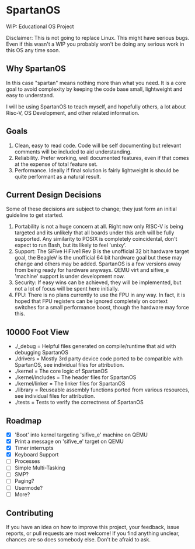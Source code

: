# SpartanOS

WIP: Educational OS Project

Disclaimer: This is not going to replace Linux. This might have serious bugs. Even if this wasn't a WIP you probably won't be doing any serious work in this OS any time soon.

## Why SpartanOS

In this case "spartan" means nothing more than what you need. It is a core goal to avoid complexity by keeping the code base small, lightweight and easy to understand.

I will be using SpartanOS to teach myself, and hopefully others, a lot about Risc-V, OS Development, and other related information.

## Goals

1. Clean, easy to read code. Code will be self documenting but relevant comments will be included to aid understanding.
2. Reliability. Prefer working, well documented features, even if that comes at the expense of total feature set.
3. Performance. Ideally if final solution is fairly lightweight is should be quite performant as a natural result.

## Current Design Decisions

Some of these decisions are subject to change; they just form an initial guideline to get started.

1. Portability is not a huge concern at all. Right now only RISC-V is being targeted and its unlikely that all boards under this arch will be fully supported. Any similarity to POSIX is completely coincidental, don't expect to run Bash, but its likely to feel 'unixy'.
2. Support: The SiFive HiFive1 Rev B is the unofficial 32 bit hardware target goal, the BeagleV is the unofficial 64 bit hardware goal but these may change and others may be added. SpartanOS is a few versions away from being ready for hardware anyways. QEMU virt and sifive_e 'machine' support is under development now.
3. Security: If easy wins can be achieved, they will be implemented, but not a lot of focus will be spent here initially.
4. FPU: There is no plans currently to use the FPU in any way. In fact, it is hoped that FPU registers can be ignored completely on context switches for a small performance boost, though the hardware may force this.

## 10000 Foot View

-   ./\_debug = Helpful files generated on compile/runtime that aid with debugging SpartanOS
-   ./drivers = Mostly 3rd party device code ported to be compatible with SpartanOS, see individual files for attribution.
-   ./kernel = The core logic of SpartanOS
-   ./kernel/includes = The header files for SpartanOS
-   ./kernel/linker = The linker files for SpartanOS
-   ./library = Reuseable assembly functions ported from various resources, see individual files for attribution.
-   ./tests = Tests to verify the correctness of SpartanOS

## Roadmap

-   [x] 'Boot' into kernel targeting 'sifive_e' machine on QEMU
-   [x] Print a message on 'sifive_e' target on QEMU
-   [x] Timer interrupts
-   [x] Keyboard Support
-   [ ] Processes
-   [ ] Simple Multi-Tasking
-   [ ] SMP?
-   [ ] Paging?
-   [ ] Usermode?
-   [ ] More?

## Contributing

If you have an idea on how to improve this project, your feedback, issue reports, or pull requests are most welcome! If you find anything unclear, chances are so does somebody else. Don't be afraid to ask.
